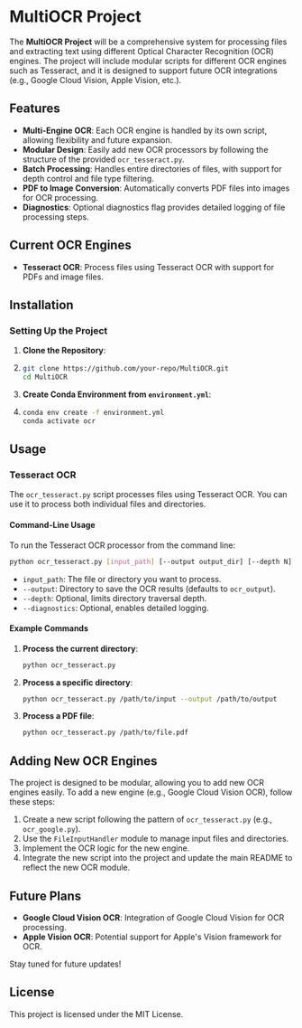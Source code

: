 
# MultiOCR Project

The **MultiOCR Project** will be a comprehensive system for processing files and extracting text using different Optical Character Recognition (OCR) engines. The project will include modular scripts for different OCR engines such as Tesseract, and it is designed to support future OCR integrations (e.g., Google Cloud Vision, Apple Vision, etc.).

## Features

- **Multi-Engine OCR**: Each OCR engine is handled by its own script, allowing flexibility and future expansion.
- **Modular Design**: Easily add new OCR processors by following the structure of the provided `ocr_tesseract.py`.
- **Batch Processing**: Handles entire directories of files, with support for depth control and file type filtering.
- **PDF to Image Conversion**: Automatically converts PDF files into images for OCR processing.
- **Diagnostics**: Optional diagnostics flag provides detailed logging of file processing steps.

## Current OCR Engines

- **Tesseract OCR**: Process files using Tesseract OCR with support for PDFs and image files.

## Installation

### Setting Up the Project

1. **Clone the Repository**:
2. 
   ```bash
   git clone https://github.com/your-repo/MultiOCR.git
   cd MultiOCR
   ```

2. **Create Conda Environment from `environment.yml`**:
3. 
   ```bash
   conda env create -f environment.yml
   conda activate ocr
   ```

## Usage

### Tesseract OCR

The `ocr_tesseract.py` script processes files using Tesseract OCR. You can use it to process both individual files and directories.

#### Command-Line Usage

To run the Tesseract OCR processor from the command line:

```bash
python ocr_tesseract.py [input_path] [--output output_dir] [--depth N] [--diagnostics]
```

- `input_path`: The file or directory you want to process.
- `--output`: Directory to save the OCR results (defaults to `ocr_output`).
- `--depth`: Optional, limits directory traversal depth.
- `--diagnostics`: Optional, enables detailed logging.

#### Example Commands

1. **Process the current directory**:
   ```bash
   python ocr_tesseract.py
   ```

2. **Process a specific directory**:
   ```bash
   python ocr_tesseract.py /path/to/input --output /path/to/output
   ```

3. **Process a PDF file**:
   ```bash
   python ocr_tesseract.py /path/to/file.pdf
   ```

## Adding New OCR Engines

The project is designed to be modular, allowing you to add new OCR engines easily. To add a new engine (e.g., Google Cloud Vision OCR), follow these steps:

1. Create a new script following the pattern of `ocr_tesseract.py` (e.g., `ocr_google.py`).
2. Use the `FileInputHandler` module to manage input files and directories.
3. Implement the OCR logic for the new engine.
4. Integrate the new script into the project and update the main README to reflect the new OCR module.

## Future Plans

- **Google Cloud Vision OCR**: Integration of Google Cloud Vision for OCR processing.
- **Apple Vision OCR**: Potential support for Apple's Vision framework for OCR.

Stay tuned for future updates!

## License

This project is licensed under the MIT License.
